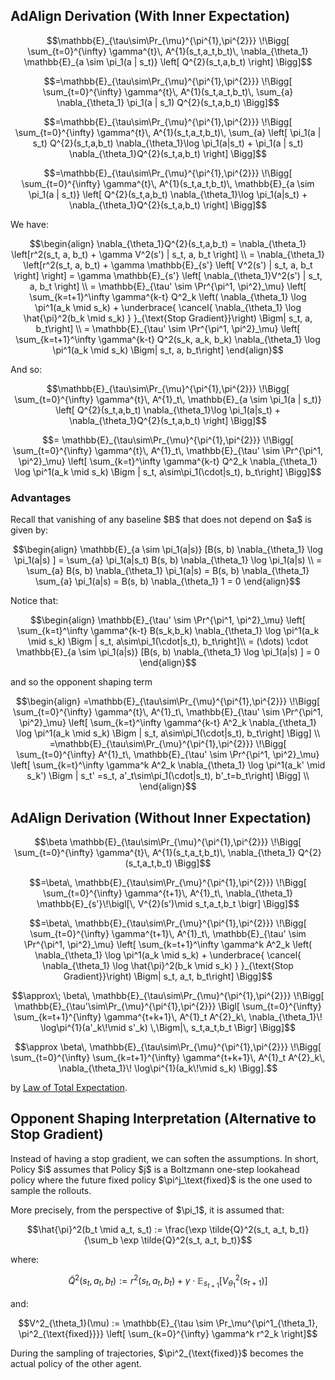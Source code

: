 


## AdAlign Derivation (With Inner Expectation)

```math
\mathbb{E}_{\tau\sim\Pr_{\mu}^{\pi^{1},\pi^{2}}}
\!\Bigg[
    \sum_{t=0}^{\infty}
        \gamma^{t}\,
        A^{1}(s_t,a_t,b_t)\,
        \nabla_{\theta_1}
        \mathbb{E}_{a \sim \pi_1(a | s_t)}
        \left[
        Q^{2}(s_t,a,b_t)
        \right]
\Bigg]
```

```math
=\mathbb{E}_{\tau\sim\Pr_{\mu}^{\pi^{1},\pi^{2}}}
\!\Bigg[
    \sum_{t=0}^{\infty}
        \gamma^{t}\,
        A^{1}(s_t,a_t,b_t)\,
        \sum_{a}
        \nabla_{\theta_1}
        \pi_1(a | s_1)
        Q^{2}(s_t,a,b_t)
\Bigg]
```

```math
=\mathbb{E}_{\tau\sim\Pr_{\mu}^{\pi^{1},\pi^{2}}}
\!\Bigg[
    \sum_{t=0}^{\infty}
        \gamma^{t}\,
        A^{1}(s_t,a_t,b_t)\,
        \sum_{a}
        \left[
        \pi_1(a | s_t)
        Q^{2}(s_t,a,b_t)
        \nabla_{\theta_1}\log \pi_1(a|s_t)
        +
        \pi_1(a | s_t)
        \nabla_{\theta_1}Q^{2}(s_t,a,b_t)
        \right]
\Bigg]
```

```math
=\mathbb{E}_{\tau\sim\Pr_{\mu}^{\pi^{1},\pi^{2}}}
\!\Bigg[
    \sum_{t=0}^{\infty}
        \gamma^{t}\,
        A^{1}(s_t,a_t,b_t)\,
        \mathbb{E}_{a \sim \pi_1(a | s_t)} \left[
        Q^{2}(s_t,a,b_t)
        \nabla_{\theta_1}\log \pi_1(a|s_t)
        +
        \nabla_{\theta_1}Q^{2}(s_t,a,b_t) \right]
\Bigg]
```

We have:

```math
\begin{align}
\nabla_{\theta_1}Q^{2}(s_t,a,b_t)
=
\nabla_{\theta_1} \left[r^2(s_t, a, b_t) + \gamma V^2(s') | s_t, a, b_t \right] \\
=
\nabla_{\theta_1} \left[r^2(s_t, a, b_t) + \gamma \mathbb{E}_{s'} \left[ V^2(s') | s_t, a, b_t \right] \right]
=
\gamma \mathbb{E}_{s'} \left[ \nabla_{\theta_1}V^2(s') | s_t, a, b_t \right] \\
=
\mathbb{E}_{\tau' \sim \Pr^{\pi^1, \pi^2}_\mu} \left[ \sum_{k=t+1}^\infty \gamma^{k-t} Q^2_k \left( \nabla_{\theta_1} \log \pi^1(a_k \mid s_k) + \underbrace{ \cancel{ \nabla_{\theta_1} \log \hat{\pi}^2(b_k \mid s_k) } }_{\text{Stop Gradient}}\right) \Bigm| s_t, a, b_t\right] \\
=
\mathbb{E}_{\tau' \sim \Pr^{\pi^1, \pi^2}_\mu} \left[ \sum_{k=t+1}^\infty \gamma^{k-t} Q^2(s_k, a_k, b_k)  \nabla_{\theta_1} \log \pi^1(a_k \mid s_k)  \Bigm| s_t, a, b_t\right]
\end{align}
```

And so:

```math
\mathbb{E}_{\tau\sim\Pr_{\mu}^{\pi^{1},\pi^{2}}}
\!\Bigg[
    \sum_{t=0}^{\infty}
        \gamma^{t}\,
        A^{1}_t\,
        \mathbb{E}_{a \sim \pi_1(a | s_t)} \left[
        Q^{2}(s_t,a,b_t)
        \nabla_{\theta_1}\log \pi_1(a|s_t)
        +
        \nabla_{\theta_1}Q^{2}(s_t,a,b_t) \right]
\Bigg]
```

```math
=
\mathbb{E}_{\tau\sim\Pr_{\mu}^{\pi^{1},\pi^{2}}}
\!\Bigg[
    \sum_{t=0}^{\infty}
        \gamma^{t}\,
        A^{1}_t\,
        \mathbb{E}_{\tau' \sim \Pr^{\pi^1, \pi^2}_\mu} \left[ \sum_{k=t}^\infty \gamma^{k-t} Q^2_k  \nabla_{\theta_1} \log \pi^1(a_k \mid s_k)  \Bigm | s_t, a\sim\pi_1(\cdot|s_t), b_t\right]
\Bigg]
```

### Advantages

Recall that vanishing of any baseline \$B\$ that does not depend on \$a\$ is given by:

```math
\begin{align}
\mathbb{E}_{a \sim \pi_1(a|s)} [B(s, b) \nabla_{\theta_1} \log \pi_1(a|s) ]
=
\sum_{a} \pi_1(a|s_t) B(s, b) \nabla_{\theta_1}  \log \pi_1(a|s)  \\
=
\sum_{a} B(s, b) \nabla_{\theta_1} \pi_1(a|s)
=
B(s, b) \nabla_{\theta_1}  \sum_{a}  \pi_1(a|s)
=
B(s, b) \nabla_{\theta_1}  1
=
0
\end{align}
```

Notice that:

```math
\begin{align}
\mathbb{E}_{\tau' \sim \Pr^{\pi^1, \pi^2}_\mu} \left[ \sum_{k=t}^\infty \gamma^{k-t} B(s_k,b_k)  \nabla_{\theta_1} \log \pi^1(a_k \mid s_k)  \Bigm | s_t, a\sim\pi_1(\cdot|s_t), b_t\right]\\
=
(\dots) \cdot  \mathbb{E}_{a \sim \pi_1(a|s)} [B(s, b) \nabla_{\theta_1} \log \pi_1(a|s) ]
=
0
\end{align}
```

and so the opponent shaping term

```math
\begin{align}
=\mathbb{E}_{\tau\sim\Pr_{\mu}^{\pi^{1},\pi^{2}}}
\!\Bigg[
    \sum_{t=0}^{\infty}
        \gamma^{t}\,
        A^{1}_t\,
        \mathbb{E}_{\tau' \sim \Pr^{\pi^1, \pi^2}_\mu} \left[ \sum_{k=t}^\infty \gamma^{k-t} A^2_k  \nabla_{\theta_1} \log \pi^1(a_k \mid s_k)  \Bigm | s_t, a\sim\pi_1(\cdot|s_t), b_t\right]
\Bigg] \\
=\mathbb{E}_{\tau\sim\Pr_{\mu}^{\pi^{1},\pi^{2}}}
\!\Bigg[
    \sum_{t=0}^{\infty}
        A^{1}_t\,
        \mathbb{E}_{\tau' \sim \Pr^{\pi^1, \pi^2}_\mu} \left[ \sum_{k=t}^\infty \gamma^k A^2_k  \nabla_{\theta_1} \log \pi^1(a_k' \mid s_k')  \Bigm | s_t' =s_t, a'_t\sim\pi_1(\cdot|s_t), b'_t=b_t\right]
\Bigg] \\
\end{align}
```


## AdAlign Derivation (Without Inner Expectation)

```math
\beta \mathbb{E}_{\tau\sim\Pr_{\mu}^{\pi^{1},\pi^{2}}}
\!\Bigg[
    \sum_{t=0}^{\infty}
        \gamma^{t}\,
        A^{1}(s_t,a_t,b_t)\,
        \nabla_{\theta_1}
        Q^{2}(s_t,a_t,b_t)
\Bigg]
```

```math
=\beta\,
\mathbb{E}_{\tau\sim\Pr_{\mu}^{\pi^{1},\pi^{2}}}
\!\Bigg[
    \sum_{t=0}^{\infty}
        \gamma^{t+1}\,
        A^{1}_t\,
        \nabla_{\theta_1}
        \mathbb{E}_{s'}\!\bigl[\,
            V^{2}(s')\mid s_t,a_t,b_t
        \bigr]
\Bigg]
```

```math
=\beta\,
\mathbb{E}_{\tau\sim\Pr_{\mu}^{\pi^{1},\pi^{2}}}
\!\Bigg[
    \sum_{t=0}^{\infty}
        \gamma^{t+1}\,
        A^{1}_t\,
		\mathbb{E}_{\tau' \sim \Pr^{\pi^1, \pi^2}_\mu} \left[ \sum_{k=t+1}^\infty \gamma^k A^2_k \left( \nabla_{\theta_1} \log \pi^1(a_k \mid s_k) + \underbrace{ \cancel{ \nabla_{\theta_1} \log \hat{\pi}^2(b_k \mid s_k) } }_{\text{Stop Gradient}}\right) \Bigm| s_t, a_t, b_t\right]
\Bigg]
```

```math
\approx\;
\beta\,
\mathbb{E}_{\tau\sim\Pr_{\mu}^{\pi^{1},\pi^{2}}}
\!\Bigg[
    \mathbb{E}_{\tau'\sim\Pr_{\mu}^{\pi^{1},\pi^{2}}}
    \Bigl[
        \sum_{t=0}^{\infty}
        \sum_{k=t+1}^{\infty}
            \gamma^{t+k+1}\,
            A^{1}_t
            A^{2}_k\,
            \nabla_{\theta_1}\!
            \log\pi^{1}(a'_k\!\mid s'_k)
        \,\Bigm|\,
        s_t,a_t,b_t
    \Bigr]
\Bigg]
```

```math
\approx \beta\,
\mathbb{E}_{\tau\sim\Pr_{\mu}^{\pi^{1},\pi^{2}}}
\!\Bigg[
    \sum_{t=0}^{\infty}
    \sum_{k=t+1}^{\infty}
        \gamma^{t+k+1}\,
        A^{1}_t
        A^{2}_k\,
        \nabla_{\theta_1}\!
        \log\pi^{1}(a_k\!\mid s_k)
\Bigg].
```

by [Law of Total Expectation](https://en.wikipedia.org/wiki/Law_of_total_expectation).

## Opponent Shaping Interpretation (Alternative to Stop Gradient)

Instead of having a stop gradient, we can soften the assumptions. In short, Policy \$i\$ assumes that Policy \$j\$ is a Boltzmann one-step lookahead policy where the future fixed policy \$\pi^j\_\text{fixed}\$ is the one used to sample the rollouts.

More precisely, from the perspective of \$\pi\_1\$, it is assumed that:

```math
\hat{\pi}^2(b_t \mid a_t, s_t) := \frac{\exp \tilde{Q}^2(s_t, a_t, b_t)}{\sum_b \exp \tilde{Q}^2(s_t, a_t, b_t)}
```

where:

```math
\tilde{Q}^2(s_t, a_t, b_t) := r^2(s_t, a_t, b_t) + \gamma \cdot \mathbb{E}_{s_{t+1}} \left[ V^2_{\theta_1}(s_{t+1}) \right]
```

and:

```math
V^2_{\theta_1}(\mu) := \mathbb{E}_{\tau \sim \Pr_\mu^{\pi^1_{\theta_1}, \pi^2_{\text{fixed}}}} \left[ \sum_{k=0}^{\infty} \gamma^k r^2_k \right]
```

During the sampling of trajectories, \$\pi^2\_{\text{fixed}}\$ becomes the actual policy of the other agent.

